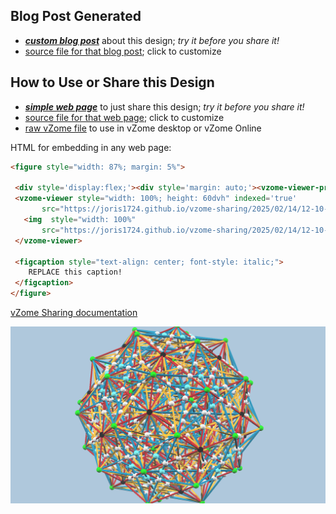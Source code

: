 
## Blog Post Generated

 - [***custom blog post***](<https://joris1724.github.io/vzome-sharing/2025/02/14/Small-Stellated-Hecatonicosachoron-12-10-48.html>) about this design; *try it before you share it!*
 - [source file for that blog post](<https://github.com/joris1724/vzome-sharing/edit/main/_posts/2025-02-14-Small-Stellated-Hecatonicosachoron-12-10-48.md>); click to customize
 


## How to Use or Share this Design

 - [***simple web page***](<https://joris1724.github.io/vzome-sharing/2025/02/14/12-10-48-Small-Stellated-Hecatonicosachoron/>) to just share this design; *try it before you share it!*
 - [source file for that web page](<https://github.com/joris1724/vzome-sharing/edit/main/2025/02/14/12-10-48-Small-Stellated-Hecatonicosachoron/index.md>); click to customize
 - [raw vZome file](<https://raw.githubusercontent.com/joris1724/vzome-sharing/main/2025/02/14/12-10-48-Small-Stellated-Hecatonicosachoron/Small-Stellated-Hecatonicosachoron.vZome>) to use in vZome desktop or vZome Online
 
 HTML for embedding in any web page:
 ```html
<figure style="width: 87%; margin: 5%">
  
  <div style='display:flex;'><div style='margin: auto;'><vzome-viewer-previous label='prev step'></vzome-viewer-previous><vzome-viewer-next label='next step'></vzome-viewer-next></div></div>
  <vzome-viewer style="width: 100%; height: 60dvh" indexed='true'
        src="https://joris1724.github.io/vzome-sharing/2025/02/14/12-10-48-Small-Stellated-Hecatonicosachoron/Small-Stellated-Hecatonicosachoron.vZome" >
    <img  style="width: 100%"
        src="https://joris1724.github.io/vzome-sharing/2025/02/14/12-10-48-Small-Stellated-Hecatonicosachoron/Small-Stellated-Hecatonicosachoron.png" >
  </vzome-viewer>

  <figcaption style="text-align: center; font-style: italic;">
     REPLACE this caption!
  </figcaption>
</figure>

 ```

[vZome Sharing documentation](https://vzome.github.io/vzome/sharing.html#how-it-works)

![Image](<Small-Stellated-Hecatonicosachoron.png>)


